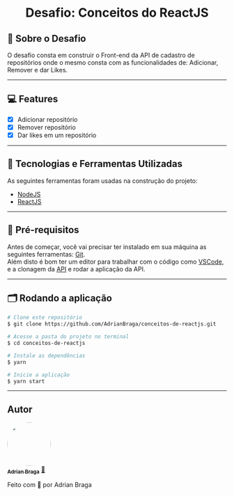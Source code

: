 <h1 align="center">Desafio: Conceitos do ReactJS</h1>

## 🧾 Sobre o Desafio

O desafio consta em construir o Front-end da API de cadastro de repositórios onde o mesmo consta com as funcionalidades de: Adicionar, Remover e dar Likes.

---

## 💻 Features

- [x] Adicionar repositório
- [x] Remover repositório
- [x] Dar likes em um repositório

---

## 🧰 Tecnologias e Ferramentas Utilizadas

As seguintes ferramentas foram usadas na construção do projeto:

- [NodeJS](https://nodejs.org/en/)
- [ReactJS](https://reactjs.org/)

---

## 📌 Pré-requisitos

Antes de começar, você vai precisar ter instalado em sua máquina as seguintes ferramentas:
[Git](https://git-scm.com).<br>
Além disto é bom ter um editor para trabalhar com o código como [VSCode](https://code.visualstudio.com/),
e a clonagem da [API](https://github.com/AdrianBraga/conceitos-de-nodejs.git) e rodar a aplicação
da API.

---

## 🗂️ Rodando a aplicação

```bash
# Clone este repositório
$ git clone https://github.com/AdrianBraga/conceitos-de-reactjs.git

# Acesse a pasta do projeto no terminal
$ cd conceitos-de-reactjs

# Instale as dependências
$ yarn

# Inicie a aplicação
$ yarn start
```
---

## Autor

<a href="https://github.com/AdrianBraga">
 <img style="border-radius: 50%;" src="https://avatars.githubusercontent.com/u/62453429?s=460&u=abeb33266e2706442c2a94ec45c4dec870b93bd4&v=4" width="100px;" alt=""/>
 <br />
 <sub><b>Adrian Braga</b></sub></a> <a href="https://github.com/AdrianBraga/" title="Github">🚀</a>


Feito com 💜 por Adrian Braga

